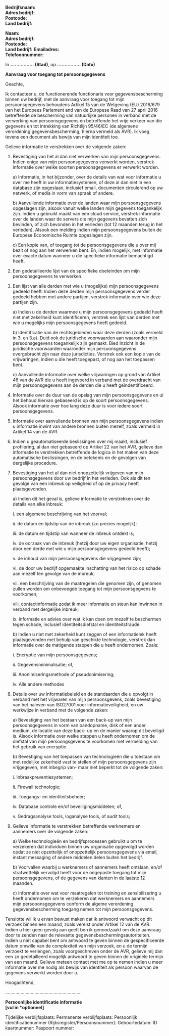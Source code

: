 **Bedrijfsnaam:**  
**Adres bedrijf:**  
**Postcode:**  
**Land bedrijf:**

**Naam:**  
**Adres bedrijf:**  
**Postcode:**  
**Land bedrijf:**
**Emailadres:**  
**Telefoonnummer:**

In **................ (Stad)**, op **................ (Dato)**

**Aanvraag voor toegang tot persoonsgegevens**

Geachte,

Ik contacteer u, de functionerende functionaris voor gegevensbescherming binnen uw bedrijf,
met de aanvraag voor toegang tot mijn persoonsgegevens behoudens Artikel 15 van de Wetgeving (EU) 2016/679 van het Europees Parlement and van de Europese Raad van 27 april 2016 betreffende de bescherming van natuurlijke personen in verband met de verwerking van persoonsgegevens en betreffende het vrije verkeer van die gegevens en tot intrekking van Richtlijn 95/46/EC (de algemene verordening gegevensbescherming; hierna vermeld als AVR). Ik voeg tevens een document als bewijs van mijn identiteit toe.

Gelieve informatie te verstrekken over de volgende zaken:

1. Bevestiging van het al dan niet verwerken van mijn persoonsgegevens. Indien enige van mijn persoonsgegevens verwerkt worden, verstrek informatie over welke soorten
   persoonsgegevens er verwerkt worden.

   a) Informatie, in het bijzonder, over de details van wat voor informatie u over me
   heeft in uw informatiesystemen, of deze al dan niet in een database zijn
   opgeslaan, inclusief email, documenten circulerend op uw netwerk, of media
   in vorm van spraak of andere.

   b) Aanvullende informatie over de landen waar mijn persoonsgegevens opgeslagen zijn, alsook vanuit welke landen mijn gegevens toegankelijk zijn.
   Indien u gebruikt maakt van een cloud service, verstrek informatie over de
   landen waar de servers die mijn gegevens bevatten zich bevinden, of zich
   bevonden in het verleden (tot 12 maanden terug in het verleden). Alsook een
   melding indien mijn persoonsgegevens buiten de Europese Economische
   Ruimte opgeslagen zijn.

   c) Een kopie van, of toegang tot de persoonsgegevens die u over mij bezit of nog aan het verwerken bent. En, indien mogelijk, met informatie over exacte datum wanneer u die specifieke informatie bemachtigd heeft.

2. Een gedetailleerde lijst van de specifieke doeleinden om mijn persoonsgegevens te verwerken.

3. Een lijst van alle derden met wie u (mogelijks) mijn persoonsgegevens gedeeld heeft. Indien deze derden mijn persoonsgegevens verder gedeeld hebben met andere partijen, verstrek informatie over wie deze partijen zijn.

   a) Indien u de derden waarmee u mijn persoonsgegevens gedeeld heeft niet met zekerheid kunt identificeren, verstrek een lijst van derden met wie u mogelijks mijn persoonsgegevens heeft gedeeld.

   b) Identificatie van de rechtsgebieden waar deze derden (zoals vermeld in 3. en
   3.a). Duid ook de juridische voorwaarden aan waaronder mijn persoonsgegevens toegankelijk zijn gemaakt. Bied Inzicht in de juridische voorwaarden waaronder mijn persoonsgegevens overgebracht zijn naar deze jurisdicties. Verstrek ook een kopie van de vrijwaringen, indien u die heeft toegepast, of nog aan het toepassen bent.

   c) Aanvullende informatie over welke vrijwaringen op grond van Artikel 46 van de AVR die u heeft ingevoerd in verband met de overdracht van mijn persoonsgegevens aan de derden die u heeft geïndentificeerd.

4. Informatie over de duur van de opslag van mijn persoonsgegevens en ui het behoud hiervan gebaseerd is op de soort persoonsgegevens. Alsook informatie over hoe lang deze duur is voor iedere soort persoonsgegevens.

5. Informatie over aanvullende bronnen van mijn persoonsgegevens indien u informatie inwint van andere bronnen buiten mezelf, zoals vermeld in Artikel 14 van de AVR.

6. Indien u geautomatiseerde beslissingen over mij maakt, inclusief profilering, al dan niet gebaseerd op Artikel 22 van het AVR, gelieve dan informatie te verstrekken betreffende de logica in het maken van deze automatische beslissingen, en de betekenis en de gevolgen van dergelijke procedure.

7. Bevestiging van het al dan niet onopzettelijk vrijgeven van mijn persoonsgegevens door uw bedrijf in het verleden. Ook als dit ten gevolge van een inbreuk op veiligheid of op de privacy heeft plaatsgevonden.

   a) Indien dit het geval is, gelieve informatie te verstrekken over de details van
   elke inbreuk:

   i. een algemene beschrijving van het voorval;

   ii. de datum en tijdstip van de inbreuk (zo precies mogelijk);

   iii. de datum en tijdstip van wanneer de inbreuk ontdekt is;

   iv. de oorzaak van de inbreuk (hetzij door uw eigen organisatie, hetzij door een derde met wie u mijn persoonsgegevens gedeeld heeft);

   v. de inhoud van mijn persoonsgegevens die vrijgegeven zijn;

   vi. de door uw bedrijf opgemaakte inschatting van het risico op schade aan mezelf ten gevolge van de inbreuk;

   vii. een beschrijving van de maatregelen die genomen zijn, of genomen zullen worden om onbevoegde toegang tot mijn persoonsgegvens te voorkomen;

   viii. contactinformatie zodat ik meer informatie en steun kan inwinnen in verband met dergelijke inbreuk;

   ix. informatie en advies over wat ik kan doen om mezelf te beschermen tegen schade, inclusief identiteitsdiefstal en identiteitsfraude.

   b) Indien u niet met zekerheid kunt zeggen of een informatielek heeft plaatsgevonden met behulp van geschikte technologie, verstrek dan informatie over de matigende stappen die u heeft ondernomen. Zoals:

   i. Encryptie van mijn persoonsgegevens;

   ii. Gegevensminimalisatie; of,

   iii. Anonimiseringsmethode of pseudonimisering;

   iv. Alle andere methodes

8. Details over uw informatiebeleid en de standaarden die u opvolgt in verband met het vrijwaren van mijn persoonsgevens, zoals bevestiging van het naleven van ISO27001 voor informatieveiligheid, en uw werkwijze in verband met de volgende zaken:

   a) Bevestiging van het bestaan van een back-up van mijn persoonsgegevens in
   vorm van bandopname, disk of een ander medium, de locatie van deze back-
   up en de manier waarop dit beveiligd is. Alsook informatie over welke
   stappen u heeft ondernomen om de diefstal van mijn persoongsgevens te
   voorkomen met vermelding van het gebruik van encryptie.

   b) Bevestiging van het toepassen van technologieën die u toestaan om met redelijke zekerheid vast te stellen of mijn persoonsgegevens zijn vrijgegeven,
   met inbegrip van- maar niet beperkt tot de volgende zaken:

   i. Inbraakpreventiesystemen;

   ii. Firewall technologie;

   iii. Toegangs- en identiteitsbeheer;

   iv. Database controle en/of beveiligingsmiddelen; of,

   v. Gedragsanalyse tools, loganalyse tools, of audit tools;

9. Gelieve informatie te verstrekken betreffende werknemers en aannemers over de volgende zaken:

   a) Welke technologieën en bedrijfsprocessen gebruikt u om te verzekeren dat
   individuen binnen uw organisatie opgevolgd worden opdat ze niet opzettelijk
   of onopzettelijk persoonsgegevens via email, instant messaging of andere
   middelen delen buiten het bedrijf.

   b) Voorvallen waarbij u werknemers of aannemers heeft ontslaan, en/of
   strafwettelijk vervolgd heeft voor de ongepaste toegang tot mijn
   persoonsgegevens, of de gegevens van klanten in de laatste 12 maanden.

   c) Informatie over wat voor maatregelen tot training en sensibilisering u heeft ondernomen om te verzekeren dat werknemers en aannemers mijn
   persooonsgegevens conform de algeme verordening gegevensbescherming toegang nemen tot mijn persoonsgegevens.

Tenslotte wil ik u ervan bewust maken dat ik antwoord verwacht op dit verzoek binnen een maand, zoals vereist onder Artikel 12 van de AVR. Indien u hier geen gevolg aan geeft ben ik genoodzaakt om deze aanvraag door te zenden naar de relevante gegevensbeschermingsautoriteiten. Indien u niet capabel bent om antwoord te geven binnen de gespecificeerde datum omwille van de complexiteit van mijn verzoek, en u de termijn verzoekt te verlengen, zoals voorgeschreven onder de AVR, gelieve mij dan een zo gedetailleerd mogelijk antwoord te geven binnen de originele termijn van een maand. Gelieve meteen contact met me op te nemen indien u meer informatie over me nodig als bewijs van identiteit als
persoon waarvan de gegevens verwerkt worden door u.

Hoogachtend,

............................................................

**Persoonlijke identificatie informatie**  
**[vul in \*optioneel]**

Tijdelijke verblijfsplaats:
Permanente verblijfsplaats:
Persoonlijk identificatienummer (Rijksregister/Persoonsnummer):
Geboortedatum:
ID kaartnummer:
Paspoort nummer:
